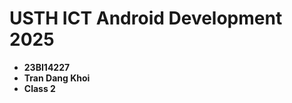 USTH ICT Android Development 2025
========================================

* **23BI14227**
* **Tran Dang Khoi**
* **Class 2**
